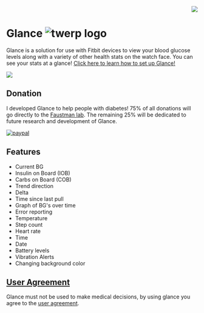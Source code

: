 <p align="right">
  <a href="https://discord.gg/RUa7U6F">
    <img src="https://img.shields.io/badge/discord-join-7289DA.svg?logo=discord&longCache=true&style=flat" />
  </a>
</p>

# Glance ![twerp logo](https://image.ibb.co/gbWF2H/twerp_bowtie_64.png) 

Glance is a solution for use with Fitbit devices to view your blood glucose levels along with a variety of other health stats on the watch face. You can see your stats at a glance!
<a style="text-align: center;" href="https://github.com/Rytiggy/Glance/wiki/How-to-set-up-Glance">Click here to learn how to set up Glance!</a> 

<img src="https://image.ibb.co/fbiG9U/versa-Ionic.png">

## Donation
I developed Glance to help people with diabetes! 75% of all donations will go directly to the <a target="_blank" href="https://www.faustmanlab.org/">Faustman lab</a>. The remaining 25% will be dedicated to future research and development of Glance.

[![paypal](https://www.paypalobjects.com/en_US/i/btn/btn_donateCC_LG.gif)](https://paypal.me/ryanmasonjar)
## Features 
- Current BG
- Insulin on Board (IOB)
- Carbs on Board (COB)
- Trend direction
- Delta 
- Time since last pull 
- Graph of BG's over time
- Error reporting
- Temperature 
- Step count
- Heart rate
- Time
- Date
- Battery levels
- Vibration Alerts 
- Changing background color

## [User Agreement](https://github.com/Rytiggy/Glance/wiki/User-Agreement) 
Glance must not be used to make medical decisions, by using glance you agree to the [user agreement](https://github.com/Rytiggy/Glance/wiki/User-Agreement).


